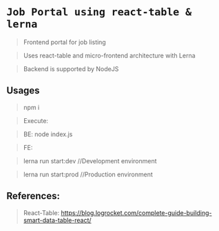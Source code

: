 # `Job Portal using react-table & lerna`

> Frontend portal for job listing

> Uses react-table and micro-frontend architecture with Lerna

> Backend is supported by NodeJS

## Usages
> npm i



> Execute:

> BE: 
> node index.js



> FE:

> lerna run start:dev   //Development environment

> lerna run start:prod  //Production environment


## References:

> React-Table: https://blog.logrocket.com/complete-guide-building-smart-data-table-react/

```
